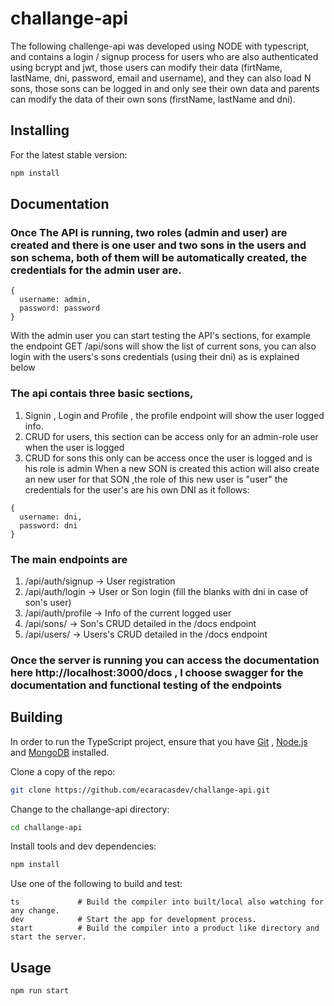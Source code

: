 # challange-api
  The following challenge-api was developed using NODE with typescript, and contains a login / signup process for users who are also authenticated using bcrypt and jwt, those users can modify their data (firtName, lastName, dni, password, email and username), and they can also load N sons, those sons can be logged in and only see their own data and parents can modify the data of their own sons (firstName, lastName and dni). 

## Installing

For the latest stable version:

```bash
npm install
```

## Documentation

### Once The API is running, two roles (admin and user) are created and there is one user and two sons in the users and son schema, both of them will be automatically created, the credentials for the admin user are.

```
{
  username: admin,
  password: password
}
```

With the admin user you can start testing the API's sections, for example the endpoint GET /api/sons will show the list of current sons, you can also login with the users's sons credentials (using their dni) as is explained below
 
### The api contais three basic sections, 
  1. Signin , Login and Profile , the profile endpoint will show the user logged info.
  2. CRUD for users, this section can be access only for an admin-role user when the user is logged
  3. CRUD for sons this only can be access once the user is logged and is his role is admin
When a new SON is created this action will also create an new user for that SON ,the role of this new user is "user" the credentials for the user's are his own DNI as it follows:
```
{
  username: dni,
  password: dni
}
```
###  The main endpoints are
  1. /api/auth/signup -> User registration
  2. /api/auth/login  -> User or Son login (fill the blanks with dni in case of son's user)
  3. /api/auth/profile -> Info of the current logged user
  4. /api/sons/ -> Son's CRUD detailed in the /docs endpoint
  5. /api/users/ -> Users's CRUD detailed in the /docs endpoint

###  Once the server is running you can access the documentation here http://localhost:3000/docs , I choose swagger for the documentation and functional testing of the endpoints 

## Building

In order to run the TypeScript project, ensure that you have [Git](https://git-scm.com/downloads) , [Node.js](https://nodejs.org/) and [MongoDB](https://www.mongodb.com/es) installed.

Clone a copy of the repo:

```bash
git clone https://github.com/ecaracasdev/challange-api.git
```

Change to the challange-api directory:

```bash
cd challange-api
```

Install tools and dev dependencies:

```bash
npm install 
```

Use one of the following to build and test:

```
ts             # Build the compiler into built/local also watching for any change.
dev            # Start the app for development process.
start          # Build the compiler into a product like directory and start the server.
```


## Usage

```bash
npm run start
```
